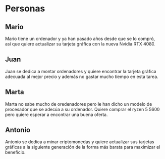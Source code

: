 # Personas

## Mario

Mario tiene un ordenador y ya han pasado años desde que se lo compró, así que quiere actualizar su tarjeta gráfica con la nueva Nvidia RTX 4080.

## Juan

Juan se dedica a montar ordenadores y quiere encontrar la tarjeta gráfica adecuada al mejor precio y además no gastar mucho tiempo en esta tarea.

## Marta

Marta no sabe mucho de oredenadores pero le han dicho un modelo de procesador que se adecúa a su ordenador. Quiere comprar el ryzen 5 5600 pero quiere esperar a encontrar una buena oferta.

## Antonio

Antonio se dedica a minar criptomonedas y quiere actualizar sus tarjetas gráficas a la siguiente generación de la forma más barata para maximizar el beneficio.